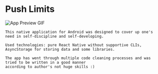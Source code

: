 # Push Limits
![App Preview GIF](https://raw.githubusercontent.com/matvienkont/push-limits/master/application_preview.gif)
```
This native application for Android was designed to cover up one's need in self-discipline and self-developing. 

Used technologies: pure React Native without supportive CLIs, AsyncStorage for storing data and some libraries.

The app has went through multiple code cleaning processes and was tried to be written in a good manner 
according to author's not huge skills :)
```
